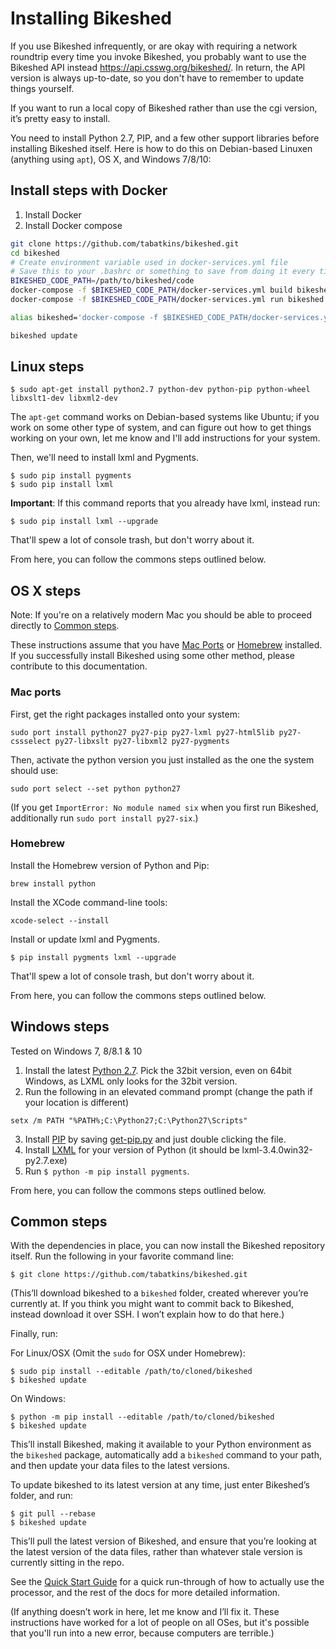 Installing Bikeshed
===================

If you use Bikeshed infrequently,
or are okay with requiring a network roundtrip every time you invoke Bikeshed,
you probably want to use the Bikeshed API instead <https://api.csswg.org/bikeshed/>.
In return, the API version is always up-to-date,
so you don't have to remember to update things yourself.

If you want to run a local copy of Bikeshed rather than use the cgi version, it’s pretty easy to install.

You need to install Python 2.7, PIP, and a few other support libraries before installing Bikeshed itself. Here is how to do this on Debian-based Linuxen (anything using `apt`), OS X, and Windows 7/8/10:

Install steps with Docker
-------------------------

1. Install Docker
2. Install Docker compose

````bash
git clone https://github.com/tabatkins/bikeshed.git
cd bikeshed
# Create environment variable used in docker-services.yml file
# Save this to your .bashrc or something to save from doing it every time
BIKESHED_CODE_PATH=/path/to/bikeshed/code
docker-compose -f $BIKESHED_CODE_PATH/docker-services.yml build bikeshed
docker-compose -f $BIKESHED_CODE_PATH/docker-services.yml run bikeshed pip install --editable /usr/bikeshed
````

````bash
alias bikeshed='docker-compose -f $BIKESHED_CODE_PATH/docker-services.yml run bikeshed bikeshed'
````

````bash
bikeshed update
````





Linux steps
-----------

~~~~
$ sudo apt-get install python2.7 python-dev python-pip python-wheel libxslt1-dev libxml2-dev
~~~~

The `apt-get` command works on Debian-based systems like Ubuntu; if you work on some other type of system, and can figure out how to get things working on your own, let me know and I'll add instructions for your system.

Then, we'll need to install lxml and Pygments.

~~~~
$ sudo pip install pygments
$ sudo pip install lxml
~~~~

**Important**: If this command reports that you already have lxml, instead run:

~~~~
$ sudo pip install lxml --upgrade
~~~~

That'll spew a lot of console trash, but don't worry about it.

From here, you can follow the commons steps outlined below.

OS X steps
----------

Note: If you're on a relatively modern Mac you should be able to proceed directly to [Common steps](#common-steps).

These instructions assume that you have [Mac Ports](https://www.macports.org/) or [Homebrew](http://brew.sh/) installed. If you successfully install Bikeshed using some other method, please contribute to this documentation.

### Mac ports

First, get the right packages installed onto your system:
~~~
sudo port install python27 py27-pip py27-lxml py27-html5lib py27-cssselect py27-libxslt py27-libxml2 py27-pygments
~~~

Then, activate the python version you just installed as the one the system should use:
~~~
sudo port select --set python python27
~~~

(If you get `ImportError: No module named six` when you first run Bikeshed, additionally run `sudo port install py27-six`.)

### Homebrew

Install the Homebrew version of Python and Pip:
~~~
brew install python
~~~

Install the XCode command-line tools:
~~~
xcode-select --install
~~~

Install or update lxml and Pygments.

~~~~
$ pip install pygments lxml --upgrade
~~~~

That'll spew a lot of console trash, but don't worry about it.

From here, you can follow the commons steps outlined below.

Windows steps
-----------

Tested on Windows 7, 8/8.1 & 10

1. Install the latest [Python 2.7](https://www.python.org/download/releases/2.7.8/). Pick the 32bit version, even on 64bit Windows, as LXML only looks for the 32bit version.
2. Run the following in an elevated command prompt (change the path if your location is different)
~~~
setx /m PATH "%PATH%;C:\Python27;C:\Python27\Scripts"
~~~
3. Install [PIP](https://pip.pypa.io/en/latest/installing.html) by saving [get-pip.py](https://bootstrap.pypa.io/get-pip.py) and just double clicking the file.
4. Install [LXML](https://pypi.python.org/pypi/lxml/3.4.4) for your version of Python (it should be lxml-3.4.0win32-py2.7.exe)
5. Run `$ python -m pip install pygments`.

From here, you can follow the commons steps outlined below.

Common steps
------------
With the dependencies in place, you can now install the Bikeshed repository itself.  Run the following in your favorite command line:

~~~~
$ git clone https://github.com/tabatkins/bikeshed.git
~~~~

(This’ll download bikeshed to a `bikeshed` folder, created wherever you’re currently at.  If you think you might want to commit back to Bikeshed, instead download it over SSH. I won’t explain how to do that here.)

Finally, run:

For Linux/OSX (Omit the `sudo` for OSX under Homebrew):

~~~~
$ sudo pip install --editable /path/to/cloned/bikeshed
$ bikeshed update
~~~~

On Windows:

~~~~
$ python -m pip install --editable /path/to/cloned/bikeshed
$ bikeshed update
~~~~

This’ll install Bikeshed, making it available to your Python environment as the `bikeshed` package,
automatically add a `bikeshed` command to your path,
and then update your data files to the latest versions.

To update bikeshed to its latest version at any time, just enter Bikeshed’s folder, and run:

~~~~
$ git pull --rebase
$ bikeshed update
~~~~

This’ll pull the latest version of Bikeshed, and ensure that you’re looking at the latest version of the data files, rather than whatever stale version is currently sitting in the repo.

See the [Quick Start Guide](quick-start.md) for a quick run-through of how to actually use the processor, and the rest of the docs for more detailed information.

(If anything doesn’t work in here, let me know and I’ll fix it.  These instructions have worked for a lot of people on all OSes, but it's possible that you'll run into a new error, because computers are terrible.)

